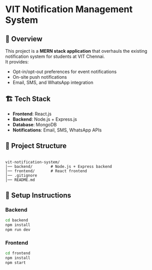 # VIT Notification Management System

## 📌 Overview
This project is a **MERN stack application** that overhauls the existing notification system for students at VIT Chennai.  
It provides:
- Opt-in/opt-out preferences for event notifications  
- On-site push notifications  
- Email, SMS, and WhatsApp integration  

## 🏗️ Tech Stack
- **Frontend**: React.js  
- **Backend**: Node.js + Express.js  
- **Database**: MongoDB  
- **Notifications**: Email, SMS, WhatsApp APIs  

## 🚀 Project Structure
```

vit-notification-system/
│── backend/        # Node.js + Express backend
│── frontend/       # React frontend
│── .gitignore
│── README.md

````

## 🔧 Setup Instructions
### Backend
```bash
cd backend
npm install
npm run dev
````

### Frontend

```bash
cd frontend
npm install
npm start
```